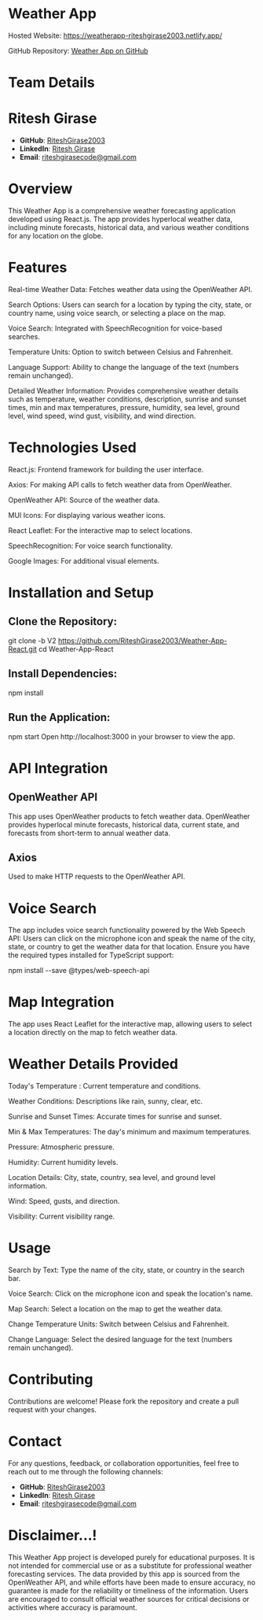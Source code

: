 # Weather App
  Hosted Website: https://weatherapp-riteshgirase2003.netlify.app/

  GitHub Repository: [Weather App on GitHub](https://github.com/RiteshGirase2003/Weather-App-React/tree/V2)

# Team Details
# Ritesh Girase
- **GitHub**: [RiteshGirase2003](https://github.com/RiteshGirase2003)
- **LinkedIn**: [Ritesh Girase](https://www.linkedin.com/in/ritesh-girase-096945255/)
- **Email**: riteshgirasecode@gmail.com

# Overview
This Weather App is a comprehensive weather forecasting application developed using React.js. The app provides hyperlocal weather data, including minute forecasts, historical data, and various weather conditions for any location on the globe.

# Features
Real-time Weather Data: Fetches weather data using the OpenWeather API.

Search Options: Users can search for a location by typing the city, state, or country name, using voice search, or selecting a place on the map.

Voice Search: Integrated with SpeechRecognition for voice-based searches.

Temperature Units: Option to switch between Celsius and Fahrenheit.

Language Support: Ability to change the language of the text (numbers remain unchanged).

Detailed Weather Information: Provides comprehensive weather details such as temperature, weather conditions, description, sunrise and sunset times, min and max temperatures, pressure, humidity, sea level, ground level, wind speed, wind gust, visibility, and wind direction.

# Technologies Used
React.js: Frontend framework for building the user interface.

Axios: For making API calls to fetch weather data from OpenWeather.

OpenWeather API: Source of the weather data.

MUI Icons: For displaying various weather icons.

React Leaflet: For the interactive map to select locations.

SpeechRecognition: For voice search functionality.

Google Images: For additional visual elements.

# Installation and Setup

## Clone the Repository:
  git clone -b V2 https://github.com/RiteshGirase2003/Weather-App-React.git
  cd Weather-App-React
## Install Dependencies:
  npm install
## Run the Application:
  npm start
  Open http://localhost:3000 in your browser to view the app.

  
# API Integration
## OpenWeather API
This app uses OpenWeather products to fetch weather data. OpenWeather provides hyperlocal minute forecasts, historical data, current state, and forecasts from short-term to annual weather data.
## Axios
Used to make HTTP requests to the OpenWeather API.

# Voice Search
The app includes voice search functionality powered by the Web Speech API:
Users can click on the microphone icon and speak the name of the city, state, or country to get the weather data for that location. Ensure you have the required types installed for TypeScript support:

  npm install --save @types/web-speech-api

# Map Integration
The app uses React Leaflet for the interactive map, allowing users to select a location directly on the map to fetch weather data.

# Weather Details Provided
Today's Temperature : Current temperature and conditions.

Weather Conditions: Descriptions like rain, sunny, clear, etc.

Sunrise and Sunset Times: Accurate times for sunrise and sunset.

Min & Max Temperatures: The day's minimum and maximum temperatures.

Pressure: Atmospheric pressure.

Humidity: Current humidity levels.

Location Details: City, state, country, sea level, and ground level information.

Wind: Speed, gusts, and direction.

Visibility: Current visibility range.

# Usage
Search by Text: Type the name of the city, state, or country in the search bar.

Voice Search: Click on the microphone icon and speak the location's name.

Map Search: Select a location on the map to get the weather data.

Change Temperature Units: Switch between Celsius and Fahrenheit.

Change Language: Select the desired language for the text (numbers remain unchanged).

# Contributing
Contributions are welcome! Please fork the repository and create a pull request with your changes.


# Contact

For any questions, feedback, or collaboration opportunities, feel free to reach out to me through the following channels:

- **GitHub**: [RiteshGirase2003](https://github.com/RiteshGirase2003)
- **LinkedIn**: [Ritesh Girase](https://www.linkedin.com/in/ritesh-girase-096945255/)
- **Email**: riteshgirasecode@gmail.com



# Disclaimer...!
This Weather App project is developed purely for educational purposes. It is not intended for commercial use or as a substitute for professional weather forecasting services. The data provided by this app is sourced from the OpenWeather API, and while efforts have been made to ensure accuracy, no guarantee is made for the reliability or timeliness of the information. Users are encouraged to consult official weather sources for critical decisions or activities where accuracy is paramount.
